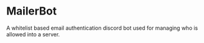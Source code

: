 # MailerBot
A whitelist based email authentication discord bot used for managing who is allowed into a server.
